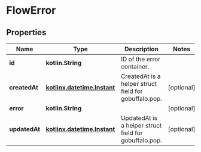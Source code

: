 
# FlowError

## Properties
| Name | Type | Description | Notes |
| ------------ | ------------- | ------------- | ------------- |
| **id** | **kotlin.String** | ID of the error container. |  |
| **createdAt** | [**kotlinx.datetime.Instant**](kotlinx.datetime.Instant.md) | CreatedAt is a helper struct field for gobuffalo.pop. |  [optional] |
| **error** | **kotlin.String** |  |  [optional] |
| **updatedAt** | [**kotlinx.datetime.Instant**](kotlinx.datetime.Instant.md) | UpdatedAt is a helper struct field for gobuffalo.pop. |  [optional] |



